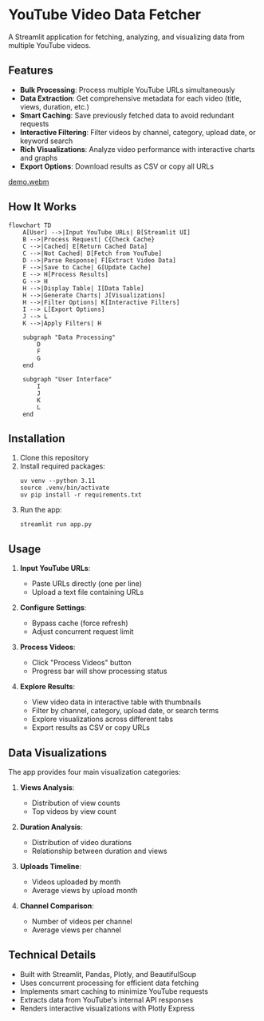 # YouTube Video Data Fetcher

A Streamlit application for fetching, analyzing, and visualizing data from multiple YouTube videos.

## Features

- **Bulk Processing**: Process multiple YouTube URLs simultaneously
- **Data Extraction**: Get comprehensive metadata for each video (title, views, duration, etc.)
- **Smart Caching**: Save previously fetched data to avoid redundant requests
- **Interactive Filtering**: Filter videos by channel, category, upload date, or keyword search
- **Rich Visualizations**: Analyze video performance with interactive charts and graphs
- **Export Options**: Download results as CSV or copy all URLs

[demo.webm](https://github.com/user-attachments/assets/05f164c2-d73d-4d81-94df-b67c3b6dbbb7)


## How It Works

```mermaid
flowchart TD
    A[User] -->|Input YouTube URLs| B[Streamlit UI]
    B -->|Process Request| C{Check Cache}
    C -->|Cached| E[Return Cached Data]
    C -->|Not Cached| D[Fetch from YouTube]
    D -->|Parse Response| F[Extract Video Data]
    F -->|Save to Cache| G[Update Cache]
    E --> H[Process Results]
    G --> H
    H -->|Display Table| I[Data Table]
    H -->|Generate Charts| J[Visualizations]
    H -->|Filter Options| K[Interactive Filters]
    I --> L[Export Options]
    J --> L
    K -->|Apply Filters| H

    subgraph "Data Processing"
        D
        F
        G
    end

    subgraph "User Interface"
        I
        J
        K
        L
    end
```

## Installation

1. Clone this repository
2. Install required packages:
   ```
   uv venv --python 3.11
   source .venv/bin/activate
   uv pip install -r requirements.txt
   ```
3. Run the app:
   ```
   streamlit run app.py
   ```

## Usage

1. **Input YouTube URLs**:
   - Paste URLs directly (one per line)
   - Upload a text file containing URLs

2. **Configure Settings**:
   - Bypass cache (force refresh)
   - Adjust concurrent request limit

3. **Process Videos**:
   - Click "Process Videos" button
   - Progress bar will show processing status

4. **Explore Results**:
   - View video data in interactive table with thumbnails
   - Filter by channel, category, upload date, or search terms
   - Explore visualizations across different tabs
   - Export results as CSV or copy URLs

## Data Visualizations

The app provides four main visualization categories:

1. **Views Analysis**:
   - Distribution of view counts
   - Top videos by view count

2. **Duration Analysis**:
   - Distribution of video durations
   - Relationship between duration and views

3. **Uploads Timeline**:
   - Videos uploaded by month
   - Average views by upload month

4. **Channel Comparison**:
   - Number of videos per channel
   - Average views per channel

## Technical Details

- Built with Streamlit, Pandas, Plotly, and BeautifulSoup
- Uses concurrent processing for efficient data fetching
- Implements smart caching to minimize YouTube requests
- Extracts data from YouTube's internal API responses
- Renders interactive visualizations with Plotly Express
